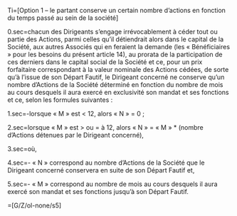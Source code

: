 Ti=[Option 1 – le partant conserve un certain nombre d’actions en fonction du temps passé au sein de la société]

0.sec=chacun des Dirigeants s’engage irrévocablement à céder tout ou partie des Actions, parmi celles qu’il détiendrait alors dans le capital de la Société, aux autres Associés qui en feraient la demande (les « Bénéficiaires » pour les besoins du présent article 14), au prorata de la participation de ces derniers dans le capital social de la Société et ce, pour un prix forfaitaire correspondant à la valeur nominale des Actions cédées, de sorte qu’à l’issue de son Départ Fautif, le Dirigeant concerné ne conserve qu’un nombre d’Actions de la Société déterminé en fonction du nombre de mois au cours desquels il aura exercé en exclusivité son mandat et ses fonctions et ce, selon les formules suivantes :

1.sec=-lorsque « M » est < 12, alors « N » = 0 ;

2.sec=lorsque « M » est > ou = à 12, alors  « N » = « M » * (nombre d’Actions détenues par le Dirigeant concerné),

3.sec=où,

4.sec=- « N » correspond au nombre d’Actions de la Société que le Dirigeant concerné conservera en suite de son Départ Fautif et,

5.sec=- « M » correspond au nombre de mois au cours desquels il aura exercé son mandat et ses fonctions jusqu’à son Départ Fautif.

=[G/Z/ol-none/s5]